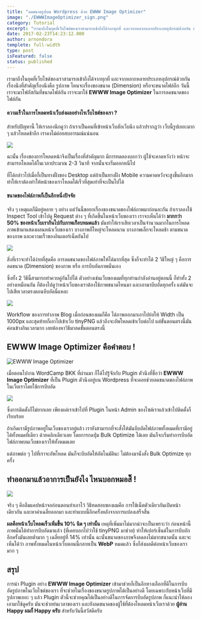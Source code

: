 ```yaml
---
title: "ลดขนาดรูปบน Wordpress ด้วย EWWW Image Optimizer"
image: "./EWWWImageOptimizer_sign.png"
category: Tutorial
excerpt: "เรามาถึงในยุคที่เว็บไซต์ของเราสามารถเข้าถึงได้จากทุกที่ และจากหลากหลายประเภทอุปกรณ์ด้วยกัน เรื่องนึงที่สำคัญเรื่องนึงคือ รูปภาพ ไหนจะเรื่องของขนาด (Dimension) หรือจะขนาดไฟล์อีก"
date: 2017-02-23T14:23:12.000
author: arnondora
templete: full-width
type: post
isFeatured: false
status: published
---
```


เรามาถึงในยุคที่เว็บไซต์ของเราสามารถเข้าถึงได้จากทุกที่ และจากหลากหลายประเภทอุปกรณ์ด้วยกัน เรื่องนึงที่สำคัญเรื่องนึงคือ รูปภาพ ไหนจะเรื่องของขนาด (Dimension) หรือจะขนาดไฟล์อีก วันนี้เราจะมาโฟกัสกันที่ขนาดไฟล์กัน เราจะมาใช้ **EWWW Image Optimizer** ในการลดขนาดของไฟล์กัน

#### ความเร็วในการโหลดหน้าเว็บส่งผลอย่างไรเว็บไซต์ของเรา ?
สำหรับปัญหานี้ ให้เราลองนึกดูว่า ถ้าเราเป็นคนที่เข้าหน้าเว็บสักเว็บนึง แล้วปรากฏว่า เว็บนี้รูปเยอะมาก ๆ แล้วโหลดช้าอีก เราคงไม่ค่อยสบอารมณ์แน่นอน

![](https://www.arnondora.in.th/wp-content/uploads/2017/02/EWWWImageOptimizer_3.png)

ฉะนั้น เรื่องของการโหลดหน้าจึงเป็นเรื่องที่สำคัญมาก มีการทดลองบอกว่า ผู้ใช้จะคาดหวังว่า หน้าจะสามารถโหลดได้ในเวลาประมาณ 2-3 วินาที จากนั้นจะเริ่มออกหนีไป

ที่ได้กล่าวไปเมื่อกี้เป็นทางฝั่งของ Desktop แต่ถ้าเป็นทางฝั่ง Mobile ความคาดหวังจะสูงขึ้นอีกมาก ทำให้เราต้องทำให้หน้าของเราโหลดได้เร็วที่สุดเท่าที่จะเป็นไปได้

#### ขนาดของไฟล์ภาพก็เป็นอีกหนึ่งปัจจัย
จริง ๆ เหตุผลก็มีอยู่หลาย ๆ อย่าง แต่วันนี้ขอยกเรื่องของขนาดของไฟล์ภาพมาก่อนละกัน ถ้าเราลองใช้ Inspect Tool เข้าไปดู Request ต่าง ๆ ที่เกิดขึ้นในหน้าเว็บของเรา เราจะเห็นได้ว่า **มากกว่า 50% ของหน้าเว็บเรากินไปกับภาพเกืิอบหมดแล้ว** มันทำให้เราเสียเวลาเป็นจำนวนมากในการโหลดภาพเข้ามาแสดงผลนหน้าเว็บของเรา บางภาพก็ใหญ่จะโหลดนาน บางภาพเล็กจะโหลดช้า ตามขนาดของภาพ และความเร็วของอินเตอร์เน็ตกันไป

![](https://www.arnondora.in.th/wp-content/uploads/2017/02/EWWWImageOptimizer_2.png)

สิ่งที่เราจะทำได้ง่ายที่สุดคือ การลดขนาดของไฟล์ภาพให้ได้มากที่สุด ซึ่งก็จะทำได้ 2 วิธีใหญ่ ๆ คือการ ลดขนาด (Dimension) ของภาพ หรือ การบีบอัดภาพนั่นเอง

ซึ่งทั้ง 2 วิธีนี้สามารถทำควบคู่กันไปได้ ตัวอย่างเช่นเว็บของผมที่ทุกท่านกำลังอ่านอยู่ตอนนี้ ก็ทำทั้ง 2 อย่างเหมือนกัน ก็ต้องไปดูว่าหน้าเว็บของเราต้องใช้ภาพขนาดไหนมา และเอามาบีบอัดทุกครั้ง แต่มันจะไปเสียเวลาตรงตอนบีบอัดนี่แหละ

![](https://www.arnondora.in.th/wp-content/uploads/2017/02/EWWWImageOptimizer_4.png)

Workflow ของการทำภาพ Blog เมื่อก่อนของผมก็คือ ได้ภาพออกมาเอาไปย่อให้ Width เป็น 1000px และสุดท้ายก็เอาไปเข้าเว็บ tinyPNG แล้วถึงจะอัพโหลดเข้าเว็บต่อไป แต่ขั้นตอนตรงนี้มันค่อนข้างกินเวลามาก เลยต้องหาวิธีมาลดขั้นตอนตรงนี้

## EWWW Image Optimizer คือคำตอบ !

![EWWW Image Optimizer](https://www.arnondora.in.th/wp-content/uploads/2017/02/EWWWImageOptimizer_1.png)

เมื่อตอนไปงาน WordCamp BKK ที่ผ่านมา ก็ได้ไปรู้จักกับ Plugin ตัวนึงที่ชื่อว่า **EWWW Image Optimizer** ที่เป็น Plugin ตัวนึงอยู่บน Wordpress ที่จะคอยช่วยลดขนาดของไฟล์ภาพในเว็บเราโดยใช้การบีบอัด

![](https://www.arnondora.in.th/wp-content/uploads/2017/02/EWWWImageOptimizer_5.png)

ซึ่งการติดตั้งก็ไม่ยากเลย เพียงแค่เราเข้าไปที่ Plugin ในหน้า Admin ของไซต์เราแล้วเข้าไปติดตั้งก็เรียบร้อย

ถ้าเกิดเรามีรูปภาพอยู่ในเว็บของเราอยู่แล้ว เรายังสามารถที่จะสั่งให้มันบีบอัดไฟล์ภาพทั้งหมดที่เรามีอยู่ได้ทั้งหมดทีเดียว ด้วยคลิกเดียวเลย โดยการกดปุ่ม Bulk Optimize ได้เลย มันก็จะเริ่มทำการบีบอัดไฟล์ภาพบนเว็บของเราให้ทั้งหมดเลย

แต่ภาพต่อ ๆ ไปที่เราจะอัพโหลด มันก็จะบีบอัดให้อัตโนมัตินะ ไม่ต้องมานั่งสั่ง Bulk Optimize ทุกครั้ง

## ทำออกมาแล้วอาการเป็นยังไง ไหนบอกหมอสิ๊ !

![](https://www.arnondora.in.th/wp-content/uploads/2017/02/EWWWImageOptimizer_6.png)

จริง ๆ คือลืมแคปหน้าจอก่อนตอนทำเอาไว้ วิธีทดสอบของผมคือ การใช้เน็ตตัวเดียวกันเปิดหน้าเดียวกัน และหาค่าเฉลี่ยออกมา และทำแบบนี้อีกครั้งหลังจากการแปลงเสร็จสิ้น

**ผลคือหน้าเว็บโหลดเร็วเพิ่มขึ้น 10% นิด ๆ เท่านั้น** เหตุที่เพิ่มมาไม่มากน่าจะเป็นเพราะว่า ก่อนหน้านี้ภาพนั้นได้ทำการบีบอัดมาแล้ว (ที่เคยบอกไปว่าใช้ tinyPNG มาช่วย) ทำให้เปอร์เซ็นต์ในการบีบอักอีกครั้งมันเลยต่ำมาก ๆ เฉลี่ยอยู่ที่ 14% เท่านั้น ฉะนั้นขนาดของภาพจึงลดลงไม่มากขนาดนั้น และจะเห็นได้ว่า ภาพทั้งหมดในหน้าเว็บตอนนี้กลายเป็น **WebP** หมดแล้ว ซึ่งก็ส่งผลดีต่อหน้าเว็บของเรามาก ๆ

## สรุป
การนำ Plugin อย่าง **EWWW Image Optimizer** เข้ามาช่วยก็เป็นอีกทางเลือกที่ดีในการบีบอัดรูปภาพในเว็บไซต์ของเรา ที่จะช่วยในเรื่องของขนาดรูปภาพได้เป็นอย่างดี โดยเฉพาะกับหน้าเว็บที่มีรูปภาพเยอะ ๆ แล้ว Plugin ตัวนี้จะช่วยคุณได้เป็นอย่างดีในการจัดการบีบอัดรูปภาพ ก็แนะนำให้ลองเอามาใช้ดูครับ มันจะช่วยย่นเวลาของเรา และยังลดขนาดของผู้ใช้ที่ต้องโหลดหน้าเว็บเราด้วย **ผู้อ่าน Happy ผมก็ Happy ครับ** สำหรับวันนี้สวัสดีครับ
